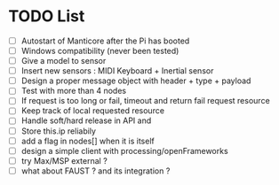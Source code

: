 # TODO List

- [ ] Autostart of Manticore after the Pi has booted
- [ ] Windows compatibility (never been tested)
- [ ] Give a model to sensor
- [ ] Insert new sensors : MIDI Keyboard + Inertial sensor
- [ ] Design a proper message object with header + type + payload
- [ ] Test with more than 4 nodes
- [ ] If request is too long or fail, timeout and return fail request resource
- [ ] Keep track of local requested resource
- [ ] Handle soft/hard release in API and 
- [ ] Store this.ip reliabily
- [ ] add a flag in nodes[] when it is itself
- [ ] design a simple client with processing/openFrameworks
- [ ] try Max/MSP external ?
- [ ] what about FAUST ? and its integration ?